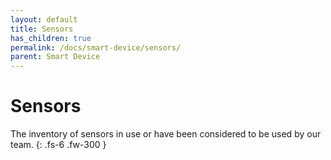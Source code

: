 ```yaml
---
layout: default
title: Sensors
has_children: true
permalink: /docs/smart-device/sensors/
parent: Smart Device
---
```


# Sensors

The inventory of sensors in use or have been considered to be used by our team.
{: .fs-6 .fw-300 }
